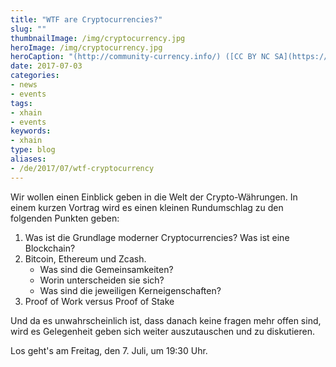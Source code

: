 ```yaml
---
title: "WTF are Cryptocurrencies?"
slug: ""
thumbnailImage: /img/cryptocurrency.jpg
heroImage: /img/cryptocurrency.jpg
heroCaption: "(http://community-currency.info/) ([CC BY NC SA](https://creativecommons.org/publicdomain/zero/1.0/deed.de))"
date: 2017-07-03
categories:
- news
- events
tags:
- xhain
- events
keywords:
- xhain
type: blog
aliases:
- /de/2017/07/wtf-cryptocurrency
---
```


Wir wollen einen Einblick geben in die Welt der Crypto-Währungen.
In einem kurzen Vortrag wird es einen kleinen Rundumschlag zu den folgenden Punkten geben:

1. Was ist die Grundlage moderner Cryptocurrencies? Was ist eine Blockchain?
2. Bitcoin, Ethereum und Zcash.
	- Was sind die Gemeinsamkeiten? 
	- Worin unterscheiden sie sich?
	- Was sind die jeweiligen Kerneigenschaften?
3. Proof of Work versus Proof of Stake

Und da es unwahrscheinlich ist, dass danach keine fragen mehr offen sind, wird es Gelegenheit geben sich weiter auszutauschen und zu diskutieren.

Los geht's am Freitag, den 7. Juli, um 19:30 Uhr.
